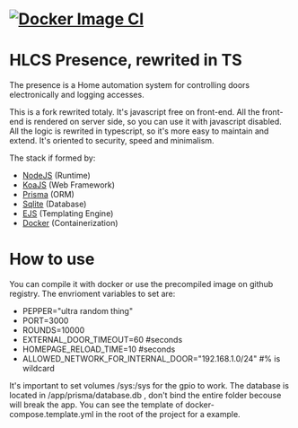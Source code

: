 [![Docker Image CI](https://github.com/cristiancolosimo/presence-rewrite/actions/workflows/docker-image-arm.yml/badge.svg)](https://github.com/cristiancolosimo/presence-rewrite/actions/workflows/docker-image-arm.yml)
======


HLCS Presence, rewrited in TS
===============
The presence is a Home automation system for controlling doors electronically and logging accesses.

This is a fork rewrited totaly.
It's javascript free on front-end.
All the front-end is rendered on server side, so you can use it with javascript disabled.
All the logic is rewrited in typescript, so it's more easy to maintain and extend.
It's oriented to security, speed and minimalism.


The stack if formed by:
- [NodeJS](https://nodejs.org/en/) (Runtime)
- [KoaJS](http://koajs.com/) (Web Framework)
- [Prisma](https://www.prisma.io/)  (ORM)
- [Sqlite](https://www.sqlite.org/) (Database)
- [EJS](http://ejs.co/) (Templating Engine)
- [Docker](https://www.docker.com/) (Containerization)


How to use
==========
You can compile it with docker or use the precompiled image on github registry.
The envrioment variables to set are:
- PEPPER="ultra random thing"
- PORT=3000
- ROUNDS=10000
- EXTERNAL_DOOR_TIMEOUT=60 #seconds
- HOMEPAGE_RELOAD_TIME=10 #seconds
- ALLOWED_NETWORK_FOR_INTERNAL_DOOR="192.168.1.0/24" #% is wildcard

It's important to set volumes /sys:/sys for the gpio to work.
The database is located in /app/prisma/database.db , don't bind the entire folder becouse will break the app.
You can see the template of docker-compose.template.yml in the root of the project for a example.

